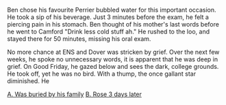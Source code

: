 Ben chose his favourite Perrier bubbled water for this important occasion. He took a sip of his beverage. Just 3 minutes before the exam, he felt a piercing pain in his stomach. Ben thought of his mother's last words before he went to Camford "Drink less cold stuff ah." He rushed to the loo, and stayed there for 50 minutes, missing his oral exam. 

No more chance at ENS and Dover was stricken by grief. Over the next few weeks, he spoke no unnecessary words, it is apparent that he was deep in grief. On Good Friday, he gazed below and sees the dark, college grounds. He took off, yet he was no bird. With a thump, the once gallant star diminished. He

[A. Was buried by his family](notjesus.md)
[B. Rose 3 days later](jesusbrother.md)